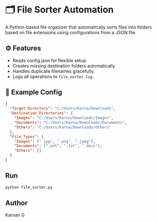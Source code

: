 # 🗂️ File Sorter Automation

A Python-based file organizer that automatically sorts files into folders based on file extensions using configurations from a JSON file.

## ⚙️ Features
- Reads config.json for flexible setup.
- Creates missing destination folders automatically.
- Handles duplicate filenames gracefully.
- Logs all operations to `file_sorter.log`.

## 🧾 Example Config
```json
{
  "Target_Directory": "C:/Users/Karna/Downloads",
  "Destination_Directories": {
    "Images": "C:/Users/Karna/Downloads/Images",
    "Documents": "C:/Users/Karna/Downloads/Documents",
    "Others": "C:/Users/Karna/Downloads/Others"
  },
  "File_Types": {
    "Images": [".jpg", ".png", ".jpeg"],
    "Documents": [".pdf", ".txt", ".docx"],
    "Others": []
  }
}
```

## Run
```bash
python file_sorter.py
```

## Author

Karnan G